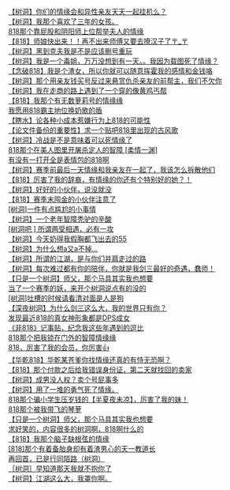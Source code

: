[【树洞】你们的情缘会和异性亲友天天一起挂机么？](http://tieba.baidu.com/p/4824385868?see_lz=1&pn=)   
[【树洞】我那个喜欢了三年的女孩。](http://tieba.baidu.com/p/4824848683?see_lz=1&pn=)   
[818那个靠屁股和阴阳师上位帮举夫人的情缘](http://tieba.baidu.com/p/4824530034?see_lz=1&pn=)   
[【818】师娘快出来！！再不出来师傅又要去撩汉子了〒_〒](http://tieba.baidu.com/p/4823708523?see_lz=1&pn=)   
[【树洞】黑到克夫我是不是应该删号重玩](http://tieba.baidu.com/p/4824621737?see_lz=1&pn=)   
[【树洞】我是一个毒姐，万万没想到有一天。。我因为载图死了情缘？](http://tieba.baidu.com/p/4823909787?see_lz=1&pn=)   
[【念破818】我是个渣女，所以你就可以随意挥霍我的感情和金钱咯](http://tieba.baidu.com/p/4824450257?see_lz=1&pn=)   
[【树洞】那个用亲友钱买号反过来悬赏仇杀亲友的前帮主，我们不欠你](http://tieba.baidu.com/p/4824246805?see_lz=1&pn=)   
[【树洞】我在走商的路上遇到了一个穿的像黄鸡丐帮](http://tieba.baidu.com/p/4823729646?see_lz=1&pn=)   
[【818】我那个有无数萝莉号的情缘缘](http://tieba.baidu.com/p/4824552253?see_lz=1&pn=)   
[我愿用818霸主地位换奶歌的盾](http://tieba.baidu.com/p/4824388415?see_lz=1&pn=)   
[【瞎水】论各种小成本惹嫌行为上818的可能性](http://tieba.baidu.com/p/4824483074?see_lz=1&pn=)   
[【论文件备份的重要性】求一个贴吧818里出现的古风歌](http://tieba.baidu.com/p/4824674882?see_lz=1&pn=)   
[【树洞】冷战是不是意味着可以死情缘了](http://tieba.baidu.com/p/4823621072?see_lz=1&pn=)   
[818那个在美人图里开屠杀定人的智障 [柔情一渊]](http://tieba.baidu.com/p/4824795566?see_lz=1&pn=)   
[有没有一打开全是表情包的818啊](http://tieba.baidu.com/p/4824799604?see_lz=1&pn=)   
[【树洞】赛季前最后一天情缘和我亲友在一起了，我该怎么拆散他们](http://tieba.baidu.com/p/4824540247?see_lz=1&pn=)   
[【818】厉害了我的辞裔，有情缘的你还有个特别好的她？！](http://tieba.baidu.com/p/4824614403?see_lz=1&pn=)   
[【树洞】好好的小伙伴，说没就没](http://tieba.baidu.com/p/4824392285?see_lz=1&pn=)   
[【818】赛季末囤金的小伙伴注意了](http://tieba.baidu.com/p/4824225931?see_lz=1&pn=)   
[[树洞]一件有点尴尬的小事情](http://tieba.baidu.com/p/4823980866?see_lz=1&pn=)   
[【树洞】一个老年智障秃驴的辛酸](http://tieba.baidu.com/p/4824264741?see_lz=1&pn=)   
[[树洞吧 ] 所谓两受相遇，必有一攻](http://tieba.baidu.com/p/4823678685?see_lz=1&pn=)   
[【树洞】今天奶得我假胸都飞出去的55](http://tieba.baidu.com/p/4823653403?see_lz=1&pn=)   
[【树洞】为什么想a又a不掉...](http://tieba.baidu.com/p/4824174884?see_lz=1&pn=)   
[【树洞】所谓的江湖，是与你们并肩走过的路](http://tieba.baidu.com/p/4823676595?see_lz=1&pn=)   
[【树洞】每次难过都有你的陪伴，你就是我剑三最好的奇遇，蠢师！](http://tieba.baidu.com/p/4823609176?see_lz=1&pn=)   
[【只是一个树洞】师父，那个马具其实我也想要](http://tieba.baidu.com/p/4823751645?see_lz=1&pn=)   
[当了一个赛季的妖，来开个树洞说点有的没的](http://tieba.baidu.com/p/4823863005?see_lz=1&pn=)   
[[树洞]吐槽的时候请看清对面是人是狗](http://tieba.baidu.com/p/4823801570?see_lz=1&pn=)   
[【深夜树洞】为什么剑三这么大，我的世界只有你？](http://tieba.baidu.com/p/4823629660?see_lz=1&pn=)   
[发现最近818的真女神形象都是DPS成女](http://tieba.baidu.com/p/4824000968?see_lz=1&pn=)   
[《非818》记事贴，纪念我这些年遇到的逗比](http://tieba.baidu.com/p/4824269463?see_lz=1&pn=)   
[818那个把我锁在门外的智障情缘缘](http://tieba.baidu.com/p/4823881863?see_lz=1&pn=)   
[818，厉害了我的会员，你厉害👍](http://tieba.baidu.com/p/4823949266?see_lz=1&pn=)   
[【华乾818】华乾某苍爹你找情缘还真的有恃无恐啊？](http://tieba.baidu.com/p/4824101976?see_lz=1&pn=)   
[【818】那个付款之后给我错误身份证，第二天就找回的卖家](http://tieba.baidu.com/p/4824478644?see_lz=1&pn=)   
[【树洞】成男没人权？卖个号屁事多](http://tieba.baidu.com/p/4824270893?see_lz=1&pn=)   
[【树洞】用了一堆的勇气死了情缘。](http://tieba.baidu.com/p/4824438916?see_lz=1&pn=)   
[818那个骗小学生压岁钱的【半夏夜未凉】，厉害了我的妹！](http://tieba.baidu.com/p/4823594451?see_lz=1&pn=)   
[818那个被我带飞的琴萝](http://tieba.baidu.com/p/4824257165?see_lz=1&pn=)   
[【只是一个树洞】师父，那个马具其实我也想要](http://tieba.baidu.com/p/4823720912?see_lz=1&pn=)   
[求好笑的，内容很多的树洞啊，818啊什么的](http://tieba.baidu.com/p/4823606438?see_lz=1&pn=)   
[【818】我那个脑子缺根弦的情缘](http://tieba.baidu.com/p/4823792021?see_lz=1&pn=)   
[[818]那个有着备胎身却有着渣男心的天一教道长](http://tieba.baidu.com/p/4824706094?see_lz=1&pn=)   
[再回首，已是行同陌路（树洞）](http://tieba.baidu.com/p/4824765945?see_lz=1&pn=)   
[［树洞］早知道那天我就不抱你了](http://tieba.baidu.com/p/4824755405?see_lz=1&pn=)   
[【树洞】江湖这么大，我罩你啊。](http://tieba.baidu.com/p/4824914567?see_lz=1&pn=)   
